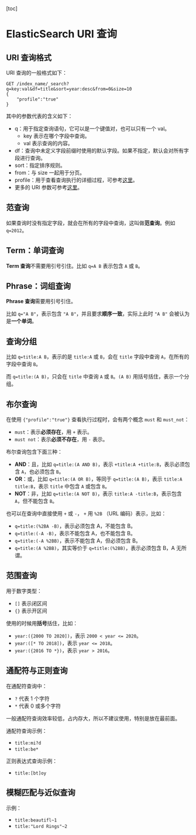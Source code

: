 [toc]



# ElasticSearch URI 查询

## URI 查询格式

URI 查询的一般格式如下：

```shell
GET /index_name/_search?q=key:val&df=title&sort=year:desc&from=0&size=10
{
	"profile":"true"
}
```

其中的参数代表的含义如下：

- q：用于指定查询语句，它可以是一个键值对，也可以只有一个 val。
  - key 表示在哪个字段中查询。
  - val 表示查询的内容。
- df：查询中未定义字段前缀时使用的默认字段。如果不指定，默认会对所有字段进行查询。
- sort：指定排序规则。
- from：与 size 一起用于分页。
- profile：用于查看查询执行的详细过程，可参考[这里](https://www.elastic.co/guide/en/elasticsearch/reference/7.0/search-profile.html)。
- 更多的 URI 参数可参考[这里](https://www.elastic.co/guide/en/elasticsearch/reference/7.0/search-uri-request.html)。



## 范查询

如果查询时没有指定字段，就会在所有的字段中查询，这叫做**范查询**。例如 `q=2012`。



## Term：单词查询

**Term 查询**不需要用引号引住。比如 `q=A B` 表示包含 `A` 或 `B`。



## Phrase：词组查询

**Phrase 查询**需要用引号引住。

比如 `q="A B"`，表示包含 `"A B"`，并且要求**顺序一致**，实际上此时 `"A B"` 会被认为是**一个单词**。



## 查询分组

比如 `q=title:A B`，表示的是 `title:A` 或 `B`，会在 `title` 字段中查询 `A`，在所有的字段中查询 `B`。

而 `q=title:(A B)`，只会在 `title` 中查询 `A` 或 `B`。`(A B)` 用括号括住，表示一个分组。



## 布尔查询

在使用 `{"profile":"true"}` 查看执行过程时，会有两个概念 `must` 和 `must_not`：

- `must`：表示**必须存在**，用 `+` 表示。
- `must not`：表示**必须不存在**，用 `-` 表示。

布尔查询包含下面三种：

- **AND**：且，比如 `q=title:(A AND B)`，表示 `+title:A +title:B`，表示必须包含 `A`，也必须包含 `B`。
- **OR**：或，比如 `q=title:(A OR B)`，等同于 `q=title:(A B)`，表示 `title:A title:B`，表示 `title` 中包含 `A` 或包含 `B`。
- **NOT**：非，比如 `q=title:(A NOT B)`，表示 `title:A -title:B`，表示包含 `A`，但不能包含 `B`。

也可以在查询中直接使用 `+` 或 `-`， `+` 用 `%2B` （URL 编码）表示，比如：

- `q=title:(%2BA -B)`，表示必须包含 A，不能包含 B。
- `q=title:(-A -B)`，表示不能包含 A，也不能包含 B。
- `q=title:(-A %2BB)`，表示不能包含 A，但必须包含 B。
- `q=title:(A %2BB)`，其实等价于 `q=title:(%2BB)`，表示必须包含 B，A 无所谓。



## 范围查询

用于数字类型：

- `[]` 表示闭区间
- `{}` 表示开区间

使用的时候用**括号**括住，比如：

- `year:({2000 TO 2020])`，表示 `2000 < year <= 2020`。
- `year:([* TO 2018])`，表示 `year <= 2018`。
- `year:({2016 TO *})`，表示 `year > 2016`。



## 通配符与正则查询

在通配符查询中：

- `?` 代表 1 个字符
- `*` 代表 0 或多个字符

一般通配符查询效率较低，占内存大，所以不建议使用，特别是放在最前面。

通配符查询示例：

- `title:mi?d`
- `title:be*`

正则表达式查询示例：

- `title:[bt]oy`



## 模糊匹配与近似查询

示例：

- `title:beautifl~1`
- `title:"Lord Rings"~2`